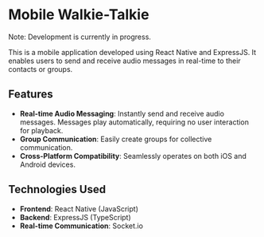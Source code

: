 # Mobile Walkie-Talkie

Note: Development is currently in progress.

This is a mobile application developed using React Native and ExpressJS. It enables users to send and receive audio messages in real-time to their contacts or groups.

## Features

- **Real-time Audio Messaging**: Instantly send and receive audio messages. Messages play automatically, requiring no user interaction for playback.
- **Group Communication**: Easily create groups for collective communication.
- **Cross-Platform Compatibility**: Seamlessly operates on both iOS and Android devices.

## Technologies Used

- **Frontend**: React Native (JavaScript)
- **Backend**: ExpressJS (TypeScript)
- **Real-time Communication**: Socket.io

